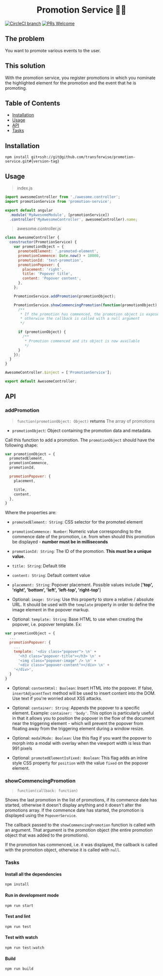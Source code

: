 <h1 align="center">
  Promotion Service 🍾💨
</h1>

[![CircleCI branch](https://img.shields.io/circleci/project/github/transferwise/promotion-service/master.svg?style=flat-square)]()
[![PRs Welcome](https://img.shields.io/badge/PRs-welcome-brightgreen.svg?style=flat-square)](http://makeapullrequest.com)

## The problem

You want to promote various events to the user.

## This solution

With the promotion service, you register promotions in which you nominate the highlighted element for the promotion and the event that he is promoting.

## Table of Contents
- [Installation](#installation)
- [Usage](#usage)
- [API](#api)
- [Tasks](#tasks)

## Installation

```
npm install git+ssh://git@github.com/transferwise/promotion-service.git#{version-tag}
```

## Usage

> index.js

```javascript
import awesomeController from './awesome.controller';
import promotionService from 'promotion-service';

export default angular
  .module('MyAwesomeModule', [promotionService])
  .controller('MyAwesomeController', awesomeController).name;
```

> awesome.controller.js

```javascript
class AwesomeController {
  constructor(PromotionService) {
    var promotionObject = {
      promotedElement: '.promoted-element',
      promotionCommence: Date.now() + 10000,
      promotionId: 'test-promotion',
      promotionPopover: {
        placement: 'right',
        title: 'Popover title',
        content: 'Popover content',
      },
    };

    PromotionService.addPromotion(promotionObject);

    PromotionService.showCommencingPromotion(function(promotionObject) {
      /**
       * If the promotion has commenced, the promotion object is exposed,
       * otherwise the callback is called with a null argument
       */

      if (promotionObject) {
        /**
         * Promotion commenced and its object is now available
         */
      }
    });
  }
}

AwesomeController.$inject = ['PromotionService'];

export default AwesomeController;

```

## API

### addPromotion

> `function(promotionObject: Object)`
**returns** The array of promotions

- `promotionObject`: Object containing the promotion data and metadata.

Call this function to add a promotion. The `promotionObject` should have the following shape:

```javascript
var promotionObject = {
  promotedElement,
  promotionCommence,
  promotionId,

  promotionPopover: {
    placement,

    title,
    content,
  },
}
```

Where the properties are:

- `promotedElement: String`: CSS selector for the promoted element
- `promotionCommence: Number`: Numeric value corresponding to the commence date of the promotion, i.e. from when should this promotion be displayed - **number must be in milliseconds**
- `promotionId: String`: The ID of the promotion. **This must be a unique value.**

- `title: String`: Default title
- `content: String`: Default content value
- `placement: String`: Popover placement. Possible values include [**'top', 'right', 'bottom', 'left', 'left-top', 'right-top'**]

- Optional: `image: String`: Use this property to store a relative / absolute URL. It should be used with the `template` property in order to define the image element in the popover markup.
- Optional: `template: String`: Base HTML to use when creating the popover, i.e. popover template. Ex:

```javascript
var promotionObject = {
  ...
  promotionPopover: {
    ...
    template: '<div class="popover"> \n' +
      '<h3 class="popover-title"></h3> \n' +
      '<img class="popover-image" /> \n' +
      '<div class="popover-content"></div> \n' +
    '</div>',
  }
}
```
- Optional: `contentHtml: Boolean`: Insert HTML into the popover. If false, `insertAdjacentText` method will be used to insert content into the DOM. Use text if you're worried about XSS attacks.
- Optional: `container: String`: Appends the popover to a specific element. Example: `container: 'body'`. This option is particularly useful in that it allows you to position the popover in the flow of the document near the triggering element - which will prevent the popover from floating away from the triggering element during a window resize.

- Optional: `modalMode: Boolean`: Use this flag if you want the popover to morph into a modal with overlay when the viewport width is less than 991 pixels
- Optional: `promotedElementIsFixed: Boolean`: This flag adds an inline style CSS property for `position` with the value `fixed` on the popover element.

### showCommencingPromotion

> `function(callback: function)`

Shows the last promotion in the list of promotions, if its commence date has started, otherwise it doesn't display anything and it doesn't alter the promotions array. If the commence date has started, the promotion is displayed using the `PopoverService`.

The callback passed to the `showCommencingPromotion` function is called with an argument. That argument is the promotion object (the entire promotion object that was added to the promotions).

If the promotion has commenced, i.e. it was displayed, the callback is called with the promotion object, otherwise it is called with `null`.

### Tasks

#### Install all the dependencies

```
npm install
```

#### Run in development mode

```
npm run start
```

#### Test and lint

```
npm run test
```

#### Test with watch

```
npm run test:watch
```

#### Build

```
npm run build
```
